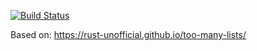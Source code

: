 [![Build Status](https://travis-ci.org/joelpalmer/rust-lists.svg?branch=master)](https://travis-ci.org/joelpalmer/rust-lists)

Based on: https://rust-unofficial.github.io/too-many-lists/